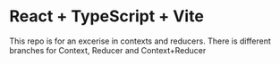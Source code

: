 # React + TypeScript + Vite

This repo is for an excerise in contexts and reducers. There is different branches for Context, Reducer and Context+Reducer
